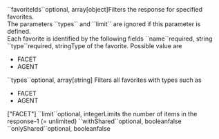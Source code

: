 <tr><td>``favoriteIds``</td><td>optional, array[object]</td><td>Filters the response for specified favorites.
    <br/>The parameters ``types`` and ``limit`` are ignored if this parameter is defined. 
    <br/>Each favorite is identified by the following fields</td><td></td><td></td></tr>
    <tr><td style="padding-left:20px;">``name``</td><td>required, string</td><td></td><td></td><td></td></tr>
    <tr><td style="padding-left:20px;">``type``</td><td>required, string</td><td>Type of the favorite. Possible value are 
<ul><li>FACET</li>
    <li>AGENT</li></ul>
</td><td></td><td></td></tr>
<tr><td>``types``</td><td>optional, array[string]</td>
<td>Filters all favorites with types such as
<ul>
<li>FACET</li>
<li>AGENT</li>
</ul>
</td><td>["FACET"]</td><td></td></tr>
<tr><td>``limit``</td><td>optional, integer</td><td>Limits the number of items in the response</td><td></td><td>-1 (= unlimited)</td></tr>
<tr><td>``withShared``</td><td>optional, boolean</td><td></td><td></td><td>false</td></tr>
<tr><td>``onlyShared``</td><td>optional, boolean</td><td></td><td></td><td>false</td></tr>
    

